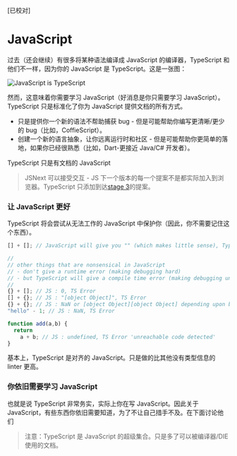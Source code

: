 [已校对]
# JavaScript

过去（还会继续）有很多将某种语法编译成 JavaScript 的编译器，TypeScript 和他们不一样，因为你的 JavaScript 是 TypeScript。这是一张图：

![JavaScript is TypeScript](https://raw.githubusercontent.com/basarat/typescript-book/master/images/venn.png)


然而，这意味着你需要学习 JavaScript（好消息是你只需要学习 JavaScript）。TypeScript 只是标准化了你为 JavaScript 提供文档的所有方式。

- 只是提供你一个新的语法不帮助捕获 bug - 但是可能帮助你编写更清晰/更少的 bug（比如，CoffieScript）。
- 创建一个新的语言抽象，让你远离运行时和社区 - 但是可能帮助你更简单的落地，如果你已经很熟悉（比如，Dart-更接近 Java/C# 开发者）。

TypeScript 只是有文档的 JavaScript

> JSNext 可以接受交互 - JS 下一个版本的每一个提案不是都实际加入到浏览器。TypeScript 只添加到达[stage 3](https://tc39.es/process-document/)的提案。


### 让 JavaScript 更好

TypeScript 将会尝试从无法工作的 JavaScript 中保护你（因此，你不需要记住这个东西）。
```ts
[] + []; // JavaScript will give you "" (which makes little sense), TypeScript will error

//
// other things that are nonsensical in JavaScript
// - don't give a runtime error (making debugging hard)
// - but TypeScript will give a compile time error (making debugging unnecessary)
//
{} + []; // JS : 0, TS Error
[] + {}; // JS : "[object Object]", TS Error
{} + {}; // JS : NaN or [object Object][object Object] depending upon browser, TS Error
"hello" - 1; // JS : NaN, TS Error

function add(a,b) {
  return
    a + b; // JS : undefined, TS Error 'unreachable code detected'
}
```

基本上，TypeScript 是对齐的 JavaScript。只是做的比其他没有类型信息的 linter 更高。


### 你依旧需要学习 JavaScript 

也就是说 TypeScript 非常务实，实际上你在写 JavaScript。因此关于 JavaScript，有些东西你依旧需要知道，为了不让自己措手不及。在下面讨论他们

> 注意：TypeScript 是 JavaScript 的超级集合。只是多了可以被编译器/DIE 使用的文档。
